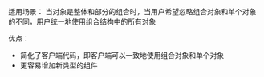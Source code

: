 
适用场景： 
当对象是整体和部分的组合时，当用户希望忽略组合对象和单个对象的不同，用户统一地使用组合结构中的所有对象

优点：
* 简化了客户端代码，即客户端可以一致地使用组合对象和单个对象
* 更容易增加新类型的组件

